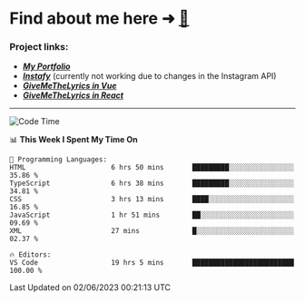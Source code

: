 # Find about me here ➜ [🧑](https://pauabella.dev)

### Project links:
- ***[My Portfolio](https://pauabella.dev)***
- ***[Instafy](https://instafy.me)*** (currently not working due to changes in the Instagram API)
- ***[GiveMeTheLyrics in Vue](https://lyrics.pauabella.dev)***
- ***[GiveMeTheLyrics in React](https://pauabella.dev/GiveMeTheLyrics)***

---
<!--START_SECTION:waka-->
![Code Time](http://img.shields.io/badge/Code%20Time-2%2C190%20hrs%2049%20mins-blue)

📊 **This Week I Spent My Time On** 

```text
💬 Programming Languages: 
HTML                     6 hrs 50 mins       █████████░░░░░░░░░░░░░░░░   35.86 % 
TypeScript               6 hrs 38 mins       █████████░░░░░░░░░░░░░░░░   34.81 % 
CSS                      3 hrs 13 mins       ████░░░░░░░░░░░░░░░░░░░░░   16.85 % 
JavaScript               1 hr 51 mins        ██░░░░░░░░░░░░░░░░░░░░░░░   09.69 % 
XML                      27 mins             █░░░░░░░░░░░░░░░░░░░░░░░░   02.37 % 

🔥 Editors: 
VS Code                  19 hrs 5 mins       █████████████████████████   100.00 % 
```


 Last Updated on 02/06/2023 00:21:13 UTC
<!--END_SECTION:waka-->
